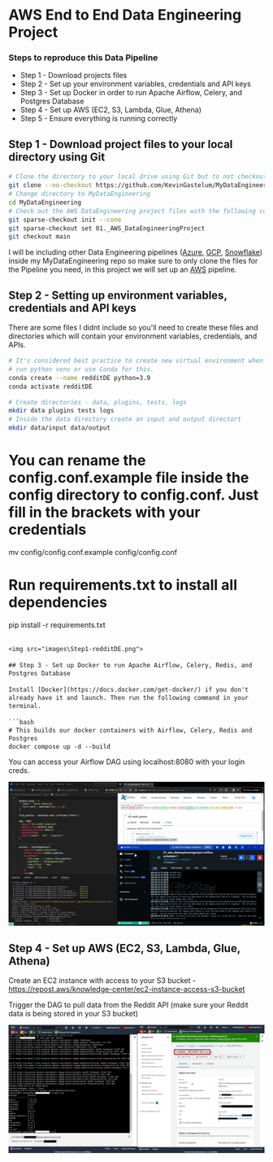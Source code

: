 # AWS End to End Data Engineering Project

### Steps to reproduce this Data Pipeline

- Step 1 - Download projects files
- Step 2 - Set up your environment variables, credentials and API keys
- Step 3 - Set up Docker in order to run Apache Airflow, Celery, and Postgres Database
- Step 4 - Set up AWS (EC2, S3, Lambda, Glue, Athena)
- Step 5 - Ensure everything is running correctly

## Step 1 - Download project files to your local directory using Git

```bash
# Clone the directory to your local drive using Git but to not checkout any files yet using --no-checkout
git clone --no-checkout https://github.com/KevinGastelum/MyDataEngineering.git
# Change directory to MyDataEngineering
cd MyDataEngineering
# Check out the AWS DataEngineering project files with the following commands
git sparse-checkout init --cone
git sparse-checkout set 01._AWS_DataEngineeringProject
git checkout main
```

I will be including other Data Engineering pipelines ([Azure](https://azure.microsoft.com/en-us), [GCP](https://cloud.google.com/docs/overview), [Snowflake](https://www.snowflake.com/en/)) inside my MyDataEngineering repo so make sure to only clone the files for the Pipeline you need, in this project we will set up an [AWS](https://aws.amazon.com/) pipeline.

## Step 2 - Setting up environment variables, credentials and API keys

There are some files I didnt include so you'll need to create these files and directories which will contain your environment variables, credentials, and APIs.

```bash
# It's considered best practice to create new virtual environment when starting a new project,
# run python venv or use Conda for this.
conda create --name redditDE python=3.9
conda activate redditDE
```

```bash
# Create directories - data, plugins, tests, logs
mkdir data plugins tests logs
# Inside the data directory create an input and output directort
mkdir data/input data/output
```

# You can rename the config.conf.example file inside the config directory to config.conf. Just fill in the brackets with your credentials

mv config/config.conf.example config/config.conf

# Run requirements.txt to install all dependencies

pip install -r requirements.txt

````

<img src="images\Step1-redditDE.png">

## Step 3 - Set up Docker to run Apache Airflow, Celery, Redis, and Postgres Database

Install [Docker](https://docs.docker.com/get-docker/) if you don't already have it and launch. Then run the following command in your terminal.

```bash
# This builds our docker containers with Airflow, Celery, Redis and Postgres
docker compose up -d --build
````

You can access your Airflow DAG using localhost:8080 with your login creds.

<img src="images\airflow--vscode.png">

## Step 4 - Set up AWS (EC2, S3, Lambda, Glue, Athena)

Create an EC2 instance with access to your S3 bucket - https://repost.aws/knowledge-center/ec2-instance-access-s3-bucket

Trigger the DAG to pull data from the Reddit API (make sure your Reddit data is being stored in your S3 bucket)

<img src="images\EC2--S3.png">

<!-- - Set up AWS (EC2, S3, Lambda, Glue, Athena)
  Set up Ec2 instance and s3 bucket for -->

<!-- End to End AWS project to extract, transform, and load (ETL) real-time data from Reddit posts into a Redshift data warehouse. This pipeline integrates multiple technologies to ensure efficient data handling and storage.

<img src="images\RedditDataEngineering-.png">

## Technologies Used

- **Data Extraction**: Reddit API
- **Workflow Automation**: Apache Airflow, Celery
- **Database Management**: PostgreSQL
- **Cloud Storage**: Amazon S3
- **Data Transformation**: AWS Glue, Lambda
- **Query Service**: Amazon Athena
- **Data Warehousing**: Amazon Redshift
- **Data Visualization**:

## Data Pipeline

- **Automated Data Processing Workflow**: Utilizing Apache Airflow and Celery for data processing.
- **Data Storage**: PostgreSQL and Amazon S3 for data storage.
- **Data Transformation**: Integrates AWS Glue, Lambda and Amazon Athena for effective data transformation and querying.
- **Scalable Data Warehousing**: Utilizes Amazon Redshift for a high-performance data warehousing solution.

## Objective

Showcases my ability to integrate various technologies to create a robust and scalable data pipeline. Demonstrate my expertise in handling big data and my capabilities to deliver efficient and reliable data solutions. -->

<!-- =============================== -->

<!--

Take screensshots of Docker/Airflow, AWS EC2/S3, SQL/Celery, Glue/Lambda, Athena/Redshift, Visuals

-->

<!--
Docker Commands =

docker compose up -d --build
docker compose up -d

docker exec -it


--Fresh Start steps
Set up VENV - Conda
run reqs.txt to install all required packages
pull in config.conf settings , data, logs, plugins, tests
run docker build

-->
